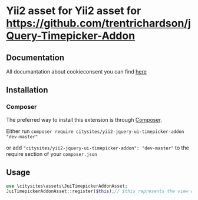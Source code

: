 # Yii2 asset for Yii2 asset for https://github.com/trentrichardson/jQuery-Timepicker-Addon

## Documentation

All documantation about cookieconsent you can find [here](https://github.com/trentrichardson/jQuery-Timepicker-Addon)

## Installation

### Composer

The preferred way to install this extension is through [Composer](http://getcomposer.org/).

Either run ```composer require citysites/yii2-jquery-ui-timepicker-addon "dev-master"```

or add ```"citysites/yii2-jquery-ui-timepicker-addon": "dev-master"``` to the require section of your ```composer.json```

## Usage

```php
use \citysites\assets\JuiTimepickerAddonAsset;
JuiTimepickerAddonAsset::register($this);// $this represents the view object
```
